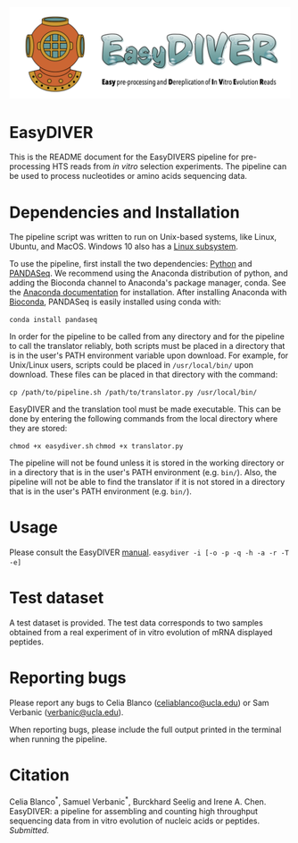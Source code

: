 ![EasyDIVER Logo](logo.png)


# EasyDIVER
This is the README document for the EasyDIVERS pipeline for pre-processing HTS reads from _in vitro_ selection experiments. The pipeline can be used to process nucleotides or amino acids sequencing data.

# Dependencies and Installation
The pipeline script was written to run on Unix-based systems, like Linux, Ubuntu, and MacOS. Windows 10 also has a [Linux subsystem](https://docs.microsoft.com/en-us/windows/wsl/faq).

To use the pipeline, first install the two dependencies: [Python](https://www.python.org/downloads/) and [PANDASeq](https://github.com/neufeld/pandaseq/wiki/Installation). We recommend using the Anaconda distribution of python, and adding the Bioconda channel to Anaconda's package manager, conda. See the [Anaconda documentation](https://docs.anaconda.com/anaconda/install/) for installation. After installing Anaconda with [Bioconda](https://bioconda.github.io/), PANDASeq is easily installed using conda with:

`conda install pandaseq`

In order for the pipeline to be called from any directory and for the pipeline to call the translator reliably, both scripts must be placed in a directory that is in the user's PATH environment variable upon download. For example, for Unix/Linux users, scripts could be placed in `/usr/local/bin/` upon download. These files can be placed in that directory with the command:

`cp /path/to/pipeline.sh /path/to/translator.py /usr/local/bin/` 

EasyDIVER and the translation tool must be made executable. This can be done by entering the following commands from the local directory where they are stored:

`chmod +x easydiver.sh`
`chmod +x translator.py`

The pipeline will not be found unless it is stored in the working directory or in a directory that is in the user's PATH environment (e.g. `bin/`). Also, the pipeline will not be able to find the translator if it is not stored in a directory that is in the user's PATH environment (e.g. `bin/`). 

# Usage

Please consult the EasyDIVER [manual](https://github.com/ichen-lab-ucsb/EasyDIVER/blob/master/MANUAL.pdf). 
`easydiver -i [-o -p -q -h -a -r -T -e]`

# Test dataset

A test dataset is provided. The test data corresponds to two samples obtained from a real experiment of in vitro evolution of mRNA displayed peptides. 
     
# Reporting bugs

Please report any bugs to Celia Blanco (celiablanco@ucla.edu) or Sam Verbanic (verbanic@ucla.edu). 

When reporting bugs, please include the full output printed in the terminal when running the pipeline. 

# Citation

Celia Blanco<sup>\*</sup>, Samuel Verbanic<sup>\*</sup>, Burckhard Seelig and Irene A. Chen. EasyDIVER: a pipeline for assembling and counting high throughput sequencing data from in vitro evolution of nucleic acids or peptides. *Submitted.*


